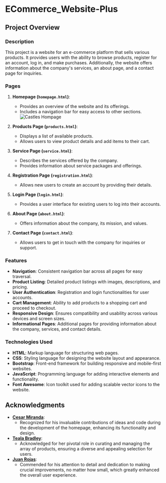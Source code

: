 # ECommerce_Website-Plus
## Project Overview

### Description

This project is a website for an e-commerce platform that sells various products. It provides users with the ability to browse products, register for an account, log in, and make purchases. Additionally, the website offers information about the company's services, an about page, and a contact page for inquiries.

### Pages

1. **Homepage (`homepage.html`)**:
   - Provides an overview of the website and its offerings.
   - Includes a navigation bar for easy access to other sections.
   ![Castles Hompage](images/Castles_Homepage.gif)

2. **Products Page (`products.html`)**:
   - Displays a list of available products.
   - Allows users to view product details and add items to their cart.

3. **Service Page (`service.html`)**:
   - Describes the services offered by the company.
   - Provides information about service packages and offerings.

4. **Registration Page (`registration.html`)**:
   - Allows new users to create an account by providing their details.

5. **Login Page (`login.html`)**:
   - Provides a user interface for existing users to log into their accounts.

6. **About Page (`about.html`)**:
   - Offers information about the company, its mission, and values.

7. **Contact Page (`contact.html`)**:
   - Allows users to get in touch with the company for inquiries or support.

### Features

- **Navigation**: Consistent navigation bar across all pages for easy traversal.
- **Product Listing**: Detailed product listings with images, descriptions, and pricing.
- **User Authentication**: Registration and login functionalities for user accounts.
- **Cart Management**: Ability to add products to a shopping cart and proceed to checkout.
- **Responsive Design**: Ensures compatibility and usability across various devices and screen sizes.
- **Informational Pages**: Additional pages for providing information about the company, services, and contact details.

### Technologies Used

- **HTML**: Markup language for structuring web pages.
- **CSS**: Styling language for designing the website layout and appearance.
- **Bootstrap**: Front-end framework for building responsive and mobile-first websites.
- **JavaScript**: Programming language for adding interactive elements and functionality.
- **Font Awesome**: Icon toolkit used for adding scalable vector icons to the website.

## Acknowledgments

- **[Cesar Miranda](https://github.com/CodingCZR)**:
  - Recognized for his invaluable contributions of ideas and code during the development of the homepage, enhancing its functionality and design.
- **[Teala Bradley](https://github.com/Teala-B)**:
  - Acknowledged for her pivotal role in curating and managing the array of products, ensuring a diverse and appealing selection for users.
- **[Juan Rojas](https://github.com/0zoneGG)**:
  - Commended for his attention to detail and dedication to making crucial improvements, no matter how small, which greatly enhanced the overall user experience.

